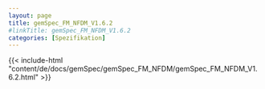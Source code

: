 ```yaml
---
layout: page
title: gemSpec_FM_NFDM_V1.6.2
#linkTitle: gemSpec_FM_NFDM_V1.6.2
categories: [Spezifikation]
---
```

{{< include-html "content/de/docs/gemSpec/gemSpec_FM_NFDM/gemSpec_FM_NFDM_V1.6.2.html" >}}